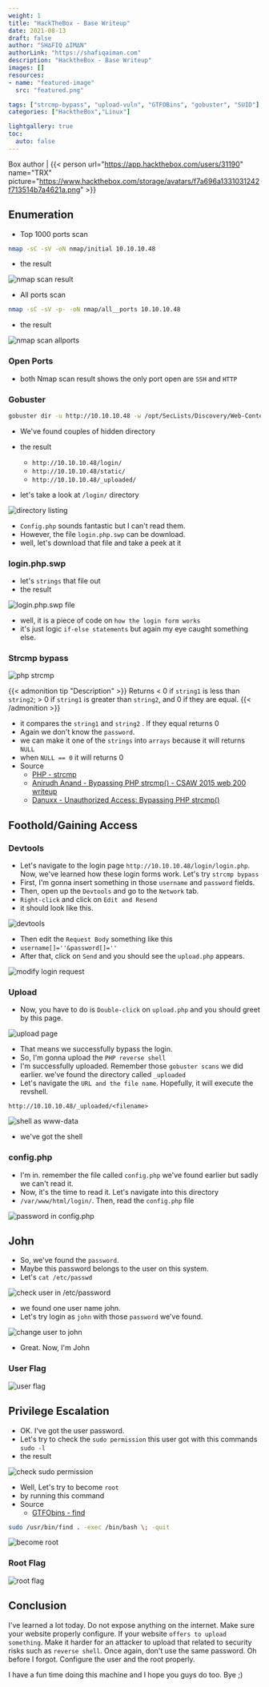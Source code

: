 ```yaml
---
weight: 1
title: "HackTheBox - Base Writeup"
date: 2021-08-13
draft: false
author: "SH∆FIQ ∆IM∆N"
authorLink: "https://shafiqaiman.com"
description: "HacktheBox - Base Writeup"
images: []
resources:
- name: "featured-image"
  src: "featured.png"

tags: ["strcmp-bypass", "upload-vuln", "GTFOBins", "gobuster", "SUID"]
categories: ["HacktheBox","Linux"]

lightgallery: true
toc:
  auto: false
---
```


Box author | {{< person url="https://app.hackthebox.com/users/31190" name="TRX" picture="https://www.hackthebox.com/storage/avatars/f7a696a1331031242f713514b7a4621a.png" >}}

<!--more-->

## Enumeration

- Top 1000 ports scan

```bash
nmap -sC -sV -oN nmap/initial 10.10.10.48
```

- the result

![nmap scan result](1000.png "nmap scan result")

- All ports scan

```bash
nmap -sC -sV -p- -oN nmap/all__ports 10.10.10.48
```

- the result

![nmap scan allports](all_port.png "nmap scan allports")

### Open Ports
- both Nmap scan result shows the only port open are `SSH` and `HTTP`

### Gobuster

```bash
gobuster dir -u http://10.10.10.48 -w /opt/SecLists/Discovery/Web-Content/raft-small-words.txt -x php.html -o Rgobuster
```

- We've found couples of hidden directory
- the result
	- `http://10.10.10.48/login/`
	- `http://10.10.10.48/static/`
	- `http://10.10.10.48/_uploaded/`

- let's take a look at `/login/` directory

![directory listing](index.png "directory listing")

- `Config.php` sounds fantastic but I can't read them.
- However, the file `login.php.swp` can be download.
- well, let's download that file and take a peek at it

### login.php.swp

- let's `strings` that file out
- the result

![login.php.swp file](swp.png "login.php.swp file")

- well, it is a piece of code on `how the login form works`
- it's just logic `if-else statements` but again my eye caught something else.

### Strcmp bypass
![php strcmp](strcmp.png "php strcmp")

{{< admonition tip "Description" >}}
Returns < 0 if `string1` is less than `string2`; > 0 if `string1` is greater than `string2`, and 0 if they are equal.
{{< /admonition >}}

- it compares the `string1` and `string2` . If they equal returns 0
- Again we don't know the `password`. 
- we can make it one of the `strings` into `arrays` because it will returns `NULL`
- when `NULL == 0` it will returns 0
- Source
	- [PHP - strcmp](https://www.php.net/manual/en/function.strcmp.php)
	- [Anirudh Anand - Bypassing PHP strcmp() - CSAW 2015 web 200 writeup](https://blog.0daylabs.com/2015/09/21/csaw-web-200-write-up/)
	- [Danuxx - Unauthorized Access: Bypassing PHP strcmp()](https://danuxx.blogspot.com/2013/03/unauthorized-access-bypassing-php-strcmp.html)

## Foothold/Gaining Access

### Devtools
- Let's navigate to the login page `http://10.10.10.48/login/login.php`. Now, we've learned how these login forms work. Let's try `strcmp bypass`
- First, I'm gonna insert something in those `username` and `password` fields.
- Then, open up the `Devtools` and go to the `Network` tab. 
- `Right-click` and click on `Edit and Resend`
- it should look like this.

![devtools](dev-1.png "devtools")

- Then edit the `Request Body` something like this
- `username[]=''&password[]=''`
- After that, click on `Send` and you should see the `upload.php` appears.

![modify login request](dev-2.png "modify login request")

### Upload
- Now, you have to do is `Double-click` on `upload.php` and you should greet by this page.

![upload page](upload.png "upload page")

- That means we successfully bypass the login.
- So, I'm gonna upload the `PHP reverse shell`
- I'm successfully uploaded. Remember those `gobuster scans` we did earlier. we've found the directory called `_uploaded`
- Let's navigate the `URL and the file name`. Hopefully, it will execute the revshell.

`http://10.10.10.48/_uploaded/<filename>`

![shell as www-data](shell.png "shell as www-data")
- we've got the shell

### config.php
- I'm in. remember the file called `config.php` we've found earlier but sadly we can't read it.
- Now, it's the time to read it. Let's navigate into this directory
- `/var/www/html/login/`. Then, read the `config.php` file

![password in config.php](pass.png "password in config.php")

## John
- So, we've found the `password`.
- Maybe this password belongs to the user on this system.
- Let's `cat /etc/passwd`

![check user in /etc/password](john.png "check user in /etc/password")

- we found one user name john.
- Let's try login as `john` with those `password` we've found.

![change user to john](john-cena.png "change user to john")

- Great. Now, I'm John

### User Flag

![user flag](user.png "user flag")

## Privilege Escalation

- OK. I've got the user password. 
- Let's try to check the `sudo permission` this user got with this commands `sudo -l`
- the result

![check sudo permission](find.png "check sudo permission")

- Well, Let's try to become `root`
- by running this command
- Source
	- [GTFObins - find](https://gtfobins.github.io/gtfobins/find/#sudo)

```bash
sudo /usr/bin/find . -exec /bin/bash \; -quit
```

![become root](haha.png "become root")

### Root Flag
![root flag](root.png "root flag")

## Conclusion
I've learned a lot today. Do not expose anything on the internet. Make sure your website properly configure. If your website `offers to upload something`. Make it harder for an attacker to upload that related to security risks such as `reverse shell`. Once again, don't use the same password. Oh before I forgot. Configure the user and the root properly.

I have a fun time doing this machine and I hope you guys do too. Bye ;)